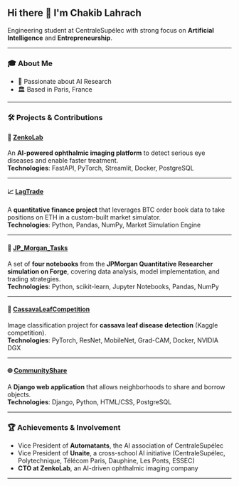 ## Hi there 👋 I'm Chakib Lahrach

Engineering student at CentraleSupélec with strong focus on **Artificial Intelligence** and **Entrepreneurship**.

---

### 🎓 About Me
- 🌟 Passionate about AI Research  
- 🏛️ Based in Paris, France  

---

### 🛠️ Projects & Contributions

#### 🧠 [ZenkoLab](https://github.com/Chakib-L/zenkolab-poc)  
An **AI-powered ophthalmic imaging platform** to detect serious eye diseases and enable faster treatment.  
**Technologies**: FastAPI, PyTorch, Streamlit, Docker, PostgreSQL  

---

#### 📈 [LagTrade](https://github.com/ChakibCrypton/LagTrade)  
A **quantitative finance project** that leverages BTC order book data to take positions on ETH in a custom-built market simulator.  
**Technologies**: Python, Pandas, NumPy, Market Simulation Engine  

---

#### 💼 [JP_Morgan_Tasks](https://github.com/ChakibCrypton/JP_Morgan_Tasks)  
A set of **four notebooks** from the **JPMorgan Quantitative Researcher simulation on Forge**, covering data analysis, model implementation, and trading strategies.  
**Technologies**: Python, scikit-learn, Jupyter Notebooks, Pandas, NumPy  

---

#### 🔬 [CassavaLeafCompetition](https://github.com/ChakibCrypton/CassavaLeafCompetition)  
Image classification project for **cassava leaf disease detection** (Kaggle competition).  
**Technologies**: PyTorch, ResNet, MobileNet, Grad-CAM, Docker, NVIDIA DGX  

---

#### 🌐 [CommunityShare](https://github.com/ChakibCrypton/CommunityShare)  
A **Django web application** that allows neighborhoods to share and borrow objects.  
**Technologies**: Django, Python, HTML/CSS, PostgreSQL  

---

### 🏆 Achievements & Involvement
- Vice President of **Automatants**, the AI association of CentraleSupélec  
- Vice President of **Unaite**, a cross-school AI initiative (CentraleSupélec, Polytechnique, Télécom Paris, Dauphine, Les Ponts, ESSEC)  
- **CTO at ZenkoLab**, an AI-driven ophthalmic imaging company  

---
